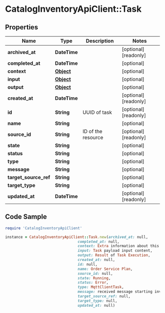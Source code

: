 # CatalogInventoryApiClient::Task

## Properties

Name | Type | Description | Notes
------------ | ------------- | ------------- | -------------
**archived_at** | **DateTime** |  | [optional] [readonly] 
**completed_at** | **DateTime** |  | [optional] 
**context** | [**Object**](.md) |  | [optional] 
**input** | [**Object**](.md) |  | [optional] 
**output** | [**Object**](.md) |  | [optional] 
**created_at** | **DateTime** |  | [optional] [readonly] 
**id** | **String** | UUID of task | [optional] [readonly] 
**name** | **String** |  | [optional] 
**source_id** | **String** | ID of the resource | [optional] [readonly] 
**state** | **String** |  | [optional] 
**status** | **String** |  | [optional] 
**type** | **String** |  | [optional] 
**message** | **String** |  | [optional] 
**target_source_ref** | **String** |  | [optional] 
**target_type** | **String** |  | [optional] 
**updated_at** | **DateTime** |  | [optional] [readonly] 

## Code Sample

```ruby
require 'CatalogInventoryApiClient'

instance = CatalogInventoryApiClient::Task.new(archived_at: null,
                                 completed_at: null,
                                 context: Extra information about this task, e.g. x-rh-identity,
                                 input: Task payload input content,
                                 output: Result of Task Execution,
                                 created_at: null,
                                 id: null,
                                 name: Order Service Plan,
                                 source_id: null,
                                 state: Running,
                                 status: Error,
                                 type: MqttClientTask,
                                 message: received message starting inventory collection,
                                 target_source_ref: null,
                                 target_type: null,
                                 updated_at: null)
```


